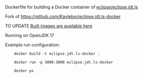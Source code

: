 Dockerfile for building a Docker container of [eclipse/eclipse.jdt.ls](https://github.com/eclipse-jdtls/eclipse.jdt.ls)

Fork of https://github.com/Kaylebor/eclipse.jdt.ls-docker

TO UPDATE
[Built images are available here](https://hub.docker.com/r/kaylebor/eclipse.jdt.ls)

Running on OpenJDK 17

Example run configuration:

        docker build -t eclipse.jdt.ls-docker .

        docker run -p 3000:3000 eclipse.jdt.ls-docker

        docker ps
